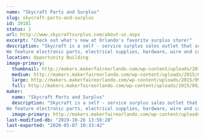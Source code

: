 ```yaml
---
name: "Skycraft Parts and Surplus"
slug: skycraft-parts-and-surplus
id: 39181
status: 1
url: http://www.skycraftsurplus.com/about-us.aspx
excerpt: "Check out what's new at Orlando's favorite surplus store!"
description: "Skycraft is a self - service surplus sales outlet that sells to the general public as well as thousands of businesses throughout the United States. 
We feature electronic parts, electrical supplies, hardware, wire and cable, test equipment, and thousands of hard to find items. Skycraft is an ideal place for hobbyists, model builders, audiophiles, artists, and the do-it-yourself electronic enthusiast."
location: Opportunity Building
image-primary:
  thumbnail: http://makers.makerfaireorlando.com/wp-content/uploads/2015/09/skycraft_600px-150x150.jpg
  medium: http://makers.makerfaireorlando.com/wp-content/uploads/2015/09/skycraft_600px-300x150.jpg
  large: http://makers.makerfaireorlando.com/wp-content/uploads/2015/09/skycraft_600px.jpg
  full: http://makers.makerfaireorlando.com/wp-content/uploads/2015/09/skycraft_600px.jpg
maker:
  name: "Skycraft Parts and Surplus"
  description: "Skycraft is a self - service surplus sales outlet that sells to the general public as well as thousands of businesses throughout the United States. 
We feature electronic parts, electrical supplies, hardware, wire and cable, test equipment, and thousands of hard to find items. Skycraft is an ideal place for hobbyists, model builders, audiophiles, artists, and the do-it-yourself electronic enthusiast."
  image-primary: http://makers.makerfaireorlando.com/wp-content/uploads/2015/09/skycraft_600px.jpg
last-modified-db: "2019-10-26 13:56:20"
last-exported: "2020-05-07 10:33:42"
---
```

